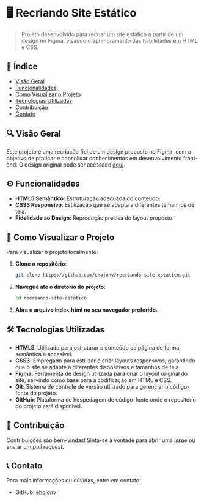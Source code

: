 # 🖥️ Recriando Site Estático

> Projeto desenvolvido para recriar um site estático a partir de um design no Figma, visando o aprimoramento das habilidades em HTML e CSS.

## 📑 Índice

- [Visão Geral](#-visão-geral)
- [Funcionalidades](#-funcionalidades)
- [Como Visualizar o Projeto](#-como-visualizar-o-projeto)
- [Tecnologias Utilizadas](#-tecnologias-utilizadas)
- [Contribuição](#-contribuição)
- [Contato](#-contato)

## 🔍 Visão Geral

Este projeto é uma recriação fiel de um design proposto no Figma, com o objetivo de praticar e consolidar conhecimentos em desenvolvimento front-end. O design original pode ser acessado [aqui](https://www.figma.com/design/nh0V05z3NB87ue9v5PcO3R/writings.dev?node-id=41-95&t=XCVDo4pnz3MdduSc-0).

## ⚙️ Funcionalidades

- **HTML5 Semântico**: Estruturação adequada do conteúdo.
- **CSS3 Responsivo**: Estilização que se adapta a diferentes tamanhos de tela.
- **Fidelidade ao Design**: Reprodução precisa do layout proposto.

## 🚀 Como Visualizar o Projeto

Para visualizar o projeto localmente:

1. **Clone o repositório**:
   ```bash
   git clone https://github.com/ehojonv/recriando-site-estatico.git
   ```
2. **Navegue até o diretório do projeto**:
   ```bash
   cd recriando-site-estatico
   ```  
3. **Abra o arquivo index.html no seu navegador preferido.**

## 🛠️ Tecnologias Utilizadas

- **HTML5**: Utilizado para estruturar o conteúdo da página de forma semântica e acessível.
- **CSS3**: Empregado para estilizar e criar layouts responsivos, garantindo que o site se adapte a diferentes dispositivos e tamanhos de tela.
- **Figma**: Ferramenta de design utilizada para criar o layout original do site, servindo como base para a codificação em HTML e CSS.
- **Git**: Sistema de controle de versão utilizado para gerenciar o código-fonte do projeto.
- **GitHub**: Plataforma de hospedagem de código-fonte onde o repositório do projeto está disponível.

## 🤝 Contribuição

Contribuições são bem-vindas! Sinta-se à vontade para abrir uma *issue* ou enviar um *pull request*.

## 📞 Contato

Para mais informações ou dúvidas, entre em contato:

- GitHub: [ehojonv](https://github.com/ehojonv)

